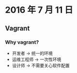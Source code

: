 # 2016 年 7 月 11 日

## Vagrant

### Why vagrant?

- 开发者 -> 统一的环境
- 运维工程师 -> 一次性环境
- 设计师 -> 不需要关心软件配置
